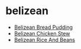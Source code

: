# belizean

 * [Belizean Bread Pudding](../index/b/belizean-bread-pudding.json)
 * [Belizean Chicken Stew](../index/b/belizean-chicken-stew.json)
 * [Belizean Rice And Beans](../index/b/belizean-rice-and-beans.json)
